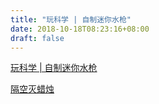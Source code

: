 ```yaml
--- 
title: "玩科学 | 自制迷你水枪" 
date: 2018-10-18T08:23:16+08:00 
draft: false 
--- 
```

[  玩科学 | 自制迷你水枪](https://mp.weixin.qq.com/s?__biz=MzAwNDk3ODY4OA==&mid=2247492934&idx=2&sn=16c0856c98efbd70147312584ada7d35&chksm=9b210429ac568d3fbe2350f3dc0f0992bf8e19cfe8d66219dc12d9294b07a87b8c04a07a5939&scene=21#wechat_redirect)


[隔空灭蜡烛](http://blog.buchadian.cn/homelab/image/%E8%B6%85%E8%83%BD%E5%AE%9E%E9%AA%8C%E5%AE%A4/%E9%9A%94%E7%A9%BA%E7%81%AD%E8%9C%A1%E7%83%9B/)



<!--stackedit_data:
eyJoaXN0b3J5IjpbLTIzNzEzNjQ5MCwzNzA4NzYwNDQsLTQ1Mj
YyOTYyNSwtMjA2NTQ1MTczMywtNDQxMjA4NDc1LDc1MjkxODcy
MSwtNTQ5NTI5MDkyLC0yMDk0MjgzMzc4LDc2Mzk4NDM2Miw0MD
cwNjQzMzIsLTYwNTkyODYzMSw5MDAzNzM2MTgsLTEwODQ3NjI5
NzYsLTE3NDQ2NDgyNTIsMTAyMDIzODM1NywtMjkxNTIyMDI0LC
0xOTU3ODg2MDU1LC0xMjU3ODQ3NDE1LDIyMjcyNzY4MV19
-->